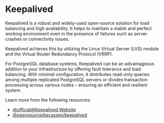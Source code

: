 # Keepalived

Keepalived is a robust and widely-used open-source solution for load balancing and high availability. It helps to maintain a stable and perfect working environment even in the presence of failures such as server crashes or connectivity issues.

Keepalived achieves this by utilizing the Linux Virtual Server (LVS) module and the Virtual Router Redundancy Protocol (VRRP).

For PostgreSQL database systems, Keepalived can be an advantageous addition to your infrastructure by offering fault tolerance and load balancing. With minimal configuration, it distributes read-only queries among multiple replicated PostgreSQL servers or divides transaction processing across various nodes – ensuring an efficient and resilient system.

Learn more from the following resources:

- [@official@Keepalived Website](https://www.keepalived.org/)
- [@opensource@acassen/keepalived](https://github.com/acassen/keepalived)
